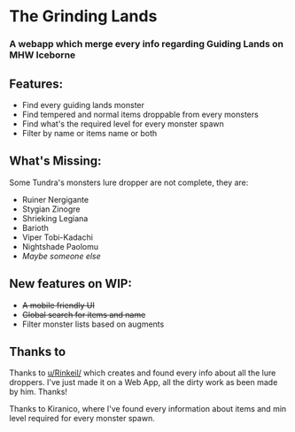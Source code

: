 # The Grinding Lands
### A webapp which merge every info regarding Guiding Lands on MHW Iceborne

## Features:
- Find every guiding lands monster
- Find tempered and normal items droppable from every monsters
- Find what's the required level for every monster spawn
- Filter by name or items name or both

## What's Missing:

Some Tundra's monsters lure dropper are not complete, they are: 

- Ruiner Nergigante
- Stygian Zinogre
- Shrieking Legiana
- Barioth
- Viper Tobi-Kadachi
- Nightshade Paolomu
- _Maybe someone else_

## New features on WIP:

- ~~A mobile friendly UI~~
- ~~Global search for items and name~~
- Filter monster lists based on augments

## Thanks to

Thanks to [u/Rinkeil/](https://www.reddit.com/u/Rinkeil/) which creates and found every info about all the lure droppers. I've just made it on a Web App, all the dirty work as been made by him. Thanks!

Thanks to Kiranico, where I've found every information about items and min level required for every monster spawn. 